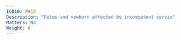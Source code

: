 ```yaml
---
ICD10: P010
Description: "Fetus and newborn affected by incompetent cervix"
Matters: No
Weight: 0
---
```

